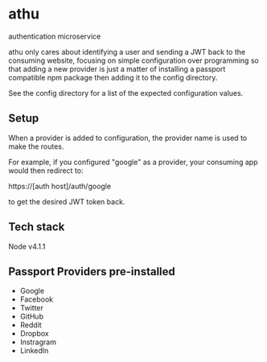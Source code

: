 # athu
authentication microservice

athu only cares about identifying a user and sending a JWT back to the consuming website, focusing on simple configuration over programming so that adding a new provider is just a matter of
installing a passport compatible npm package then adding it to the config directory.

See the config directory for a list of the expected configuration values.

## Setup
When a provider is added to configuration, the provider name is used to make the routes.

For example, if you configured "google" as a provider, your consuming app would then redirect to:

https://[auth host]/auth/google

to get the desired JWT token back.

## Tech stack
Node v4.1.1

## Passport Providers pre-installed

* Google
* Facebook
* Twitter
* GitHub
* Reddit
* Dropbox
* Instragram
* LinkedIn
